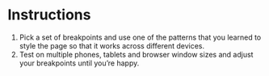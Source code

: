 # Instructions

1. Pick a set of breakpoints and use one of the patterns that you learned to style the page so that it works across different devices.
2. Test on multiple phones, tablets and browser window sizes and adjust your breakpoints until you’re happy.
